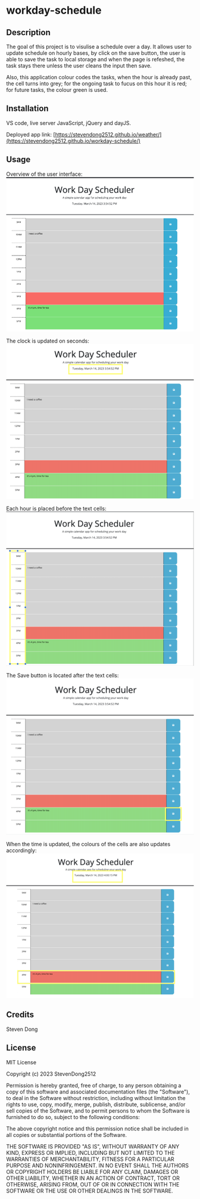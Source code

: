 # workday-schedule


## Description

The goal of this project is to visulise a schedule over a day. It allows user to update schedule on hourly bases, by click on the save button, the user is able to save the task to local storage and when the page is refeshed, the task stays there unless the user cleans the input then save. 

Also, this application colour codes the tasks, when the hour is already past, the cell turns into grey; for the ongoing task to fucus on this hour it is red; for future tasks, the colour green is used. 

## Installation

VS code, live server JavaScript, jQuery and dayJS. 

Deployed app link: [https://stevendong2512.github.io/weather/](https://stevendong2512.github.io/workday-schedule/)

## Usage
Overview of the user interface: 
![Overview](./screenshots/Overview.png)

The clock is updated on seconds: 
![Clock](./screenshots/datentime.png)

Each hour is placed before the text cells: 
![Hours](./screenshots/9to5.png)

The Save button is located after the text cells:
![text input](./screenshots/Savebtn.png)

When the time is updated, the colours of the cells are also updates accordingly: 
![changing time](./screenshots/Timeupdate.png)

## Credits

Steven Dong

## License

MIT License

Copyright (c) 2023 StevenDong2512

Permission is hereby granted, free of charge, to any person obtaining a copy
of this software and associated documentation files (the "Software"), to deal
in the Software without restriction, including without limitation the rights
to use, copy, modify, merge, publish, distribute, sublicense, and/or sell
copies of the Software, and to permit persons to whom the Software is
furnished to do so, subject to the following conditions:

The above copyright notice and this permission notice shall be included in all
copies or substantial portions of the Software.

THE SOFTWARE IS PROVIDED "AS IS", WITHOUT WARRANTY OF ANY KIND, EXPRESS OR
IMPLIED, INCLUDING BUT NOT LIMITED TO THE WARRANTIES OF MERCHANTABILITY,
FITNESS FOR A PARTICULAR PURPOSE AND NONINFRINGEMENT. IN NO EVENT SHALL THE
AUTHORS OR COPYRIGHT HOLDERS BE LIABLE FOR ANY CLAIM, DAMAGES OR OTHER
LIABILITY, WHETHER IN AN ACTION OF CONTRACT, TORT OR OTHERWISE, ARISING FROM,
OUT OF OR IN CONNECTION WITH THE SOFTWARE OR THE USE OR OTHER DEALINGS IN THE
SOFTWARE.
